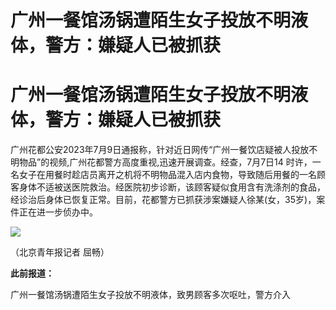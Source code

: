 # 广州一餐馆汤锅遭陌生女子投放不明液体，警方：嫌疑人已被抓获

# 广州一餐馆汤锅遭陌生女子投放不明液体，警方：嫌疑人已被抓获

广州花都公安2023年7月9日通报称，针对近日网传“广州一餐饮店疑被人投放不明物品”的视频,广州花都警方高度重视,迅速开展调查。经查，7月7日14
时许，一名女子在用餐时趁店员离开之机将不明物品混入店内食物，导致随后用餐的一名顾客身体不适被送医院救治。经医院初步诊断，该顾客疑似食用含有洗涤剂的食品，经诊治后身体已恢复正常。目前，花都警方已抓获涉案嫌疑人徐某(女，35岁)，案件正在进一步侦办中。

![](https://inews.gtimg.com/om_bt/OZpUEu6FOEESaXHTf9WXUie2gSfmNH7_n4FdTLHmb2tmYAA/1000)

（北京青年报记者 屈畅）

**此前报道：**

广州一餐馆汤锅遭陌生女子投放不明液体，致男顾客多次呕吐，警方介入

